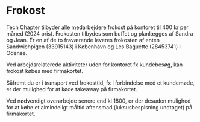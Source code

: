 # Frokost

Tech Chapter tilbyder alle medarbejdere frokost på kontoret til 400 kr per måned (2024 pris). Frokosten tilbydes som buffet og planlægges af Sandra og Jean. Er en af de to fraværende leveres frokosten af enten Sandwichpigen (33915143) i København og Les Baguette (28453741) i Odense.

Ved arbejdsrelaterede aktiviteter uden for kontoret fx kundebesøg, kan frokost købes med firmakortet.

Såfremt du er i transport ved frokosttid, fx i forbindelse med et kundemøde, er der mulighed for at køde takeaway på firmakortet.

Ved nødvendigt overarbejde senere end kl 1800, er der desuden mulighed for at købe et almindeligt måltid aftensmad (luksusbespisning undtaget) på firmakortet.

